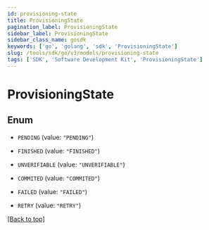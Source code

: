 ```yaml
---
id: provisioning-state
title: ProvisioningState
pagination_label: ProvisioningState
sidebar_label: ProvisioningState
sidebar_class_name: gosdk
keywords: ['go', 'golang', 'sdk', 'ProvisioningState'] 
slug: /tools/sdk/go/v3/models/provisioning-state
tags: ['SDK', 'Software Development Kit', 'ProvisioningState']
---
```


# ProvisioningState

## Enum


* `PENDING` (value: `"PENDING"`)

* `FINISHED` (value: `"FINISHED"`)

* `UNVERIFIABLE` (value: `"UNVERIFIABLE"`)

* `COMMITED` (value: `"COMMITED"`)

* `FAILED` (value: `"FAILED"`)

* `RETRY` (value: `"RETRY"`)


[[Back to top]](#) 


